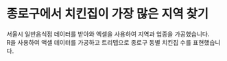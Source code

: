 # 종로구에서 치킨집이 가장 많은 지역 찾기  

서울시 일반음식점 데이터를 받아와 엑셀을 사용하여 지역과 업종을 가공했습니다.  
R을 사용하여 액셀 데이터를 가공하고 트리맵으로 종로구 동별 치킨집 수를 표현했습니다.  